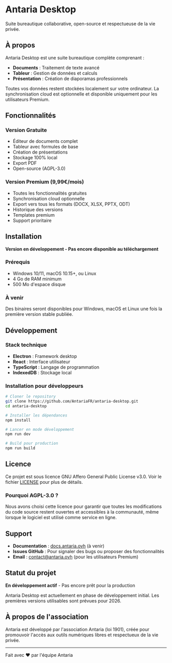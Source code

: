 # Antaria Desktop

Suite bureautique collaborative, open-source et respectueuse de la vie privée.

## À propos

Antaria Desktop est une suite bureautique complète comprenant :
- **Documents** : Traitement de texte avancé
- **Tableur** : Gestion de données et calculs
- **Présentation** : Création de diaporamas professionnels

Toutes vos données restent stockées localement sur votre ordinateur. La synchronisation cloud est optionnelle et disponible uniquement pour les utilisateurs Premium.

## Fonctionnalités

### Version Gratuite
- Éditeur de documents complet
- Tableur avec formules de base
- Création de présentations
- Stockage 100% local
- Export PDF
- Open-source (AGPL-3.0)

### Version Premium (9,99€/mois)
- Toutes les fonctionnalités gratuites
- Synchronisation cloud optionnelle
- Export vers tous les formats (DOCX, XLSX, PPTX, ODT)
- Historique des versions
- Templates premium
- Support prioritaire

## Installation

**Version en développement - Pas encore disponible au téléchargement**

### Prérequis
- Windows 10/11, macOS 10.15+, ou Linux
- 4 Go de RAM minimum
- 500 Mo d'espace disque

### À venir
Des binaires seront disponibles pour Windows, macOS et Linux une fois la première version stable publiée.

## Développement

### Stack technique
- **Electron** : Framework desktop
- **React** : Interface utilisateur
- **TypeScript** : Langage de programmation
- **IndexedDB** : Stockage local

### Installation pour développeurs

```bash
# Cloner le repository
git clone https://github.com/AntariaFR/antaria-desktop.git
cd antaria-desktop

# Installer les dépendances
npm install

# Lancer en mode développement
npm run dev

# Build pour production
npm run build
```

## Licence

Ce projet est sous licence GNU Affero General Public License v3.0. Voir le fichier [LICENSE](LICENSE) pour plus de détails.

### Pourquoi AGPL-3.0 ?

Nous avons choisi cette licence pour garantir que toutes les modifications du code source restent ouvertes et accessibles à la communauté, même lorsque le logiciel est utilisé comme service en ligne.

## Support

- **Documentation** : [docs.antaria.ovh](https://docs.antaria.ovh) (à venir)
- **Issues GitHub** : Pour signaler des bugs ou proposer des fonctionnalités
- **Email** : contact@antaria.ovh (pour les utilisateurs Premium)

## Statut du projet

**En développement actif** - Pas encore prêt pour la production

Antaria Desktop est actuellement en phase de développement initial. Les premières versions utilisables sont prévues pour 2026.

## À propos de l'association

Antaria est développé par l'association Antaria (loi 1901), créée pour promouvoir l'accès aux outils numériques libres et respectueux de la vie privée.

---

Fait avec ❤️ par l'équipe Antaria
